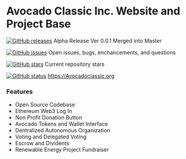 # Avocado Classic Inc. Website and Project Base

[![GitHub releases](https://img.shields.io/badge/release%20ver-0.0.2-green.svg)](https://github.com/AvocadoClassic/AvocadoClassic.github.io/releases) Alpha Release Ver 0.0.1 Merged into Master

[![GitHub issues](https://img.shields.io/github/issues/AvocadoClassic/AvocadoClassic.github.io.svg)](https://github.com/AvocadoClassic/AvocadoClassic.github.io/issues) Open issues, bugs, enchancements, and questions

[![GitHub stars](https://img.shields.io/github/stars/AvocadoClassic/AvocadoClassic.github.io.svg)](https://github.com/AvocadoClassic/AvocadoClassic.github.io/stargazers) Current repository stars

[![GitHub status](https://img.shields.io/badge/status-live-green.svg)](https://avocadoclassic.org) https://Avocadoclassic.org

### Features
- Open Source Codebase
- Ethereum Web3 Log In
- Non Profit Donation Button
- Avocado Tokens and Wallet Interface
- Dentralized Autonomous Organization
- Voting and Delegated Voting
- Escrow and Dividents
- Renewable Energy Project Fundraiser






















